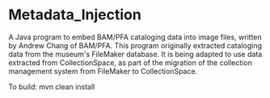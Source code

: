Metadata_Injection
==================

A Java program to embed BAM/PFA cataloging data into image files, written by Andrew Chang of BAM/PFA. This program originally extracted cataloging data from the museum's FileMaker database. It is being adapted to use data extracted from CollectionSpace, as part of the migration of the collection management system from FileMaker to CollectionSpace.

To build:
	mvn clean install